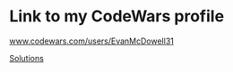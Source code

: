 <h1>Link to my CodeWars profile</h1>

<a href="https://www.codewars.com/users/EvanMcDowell31">www.codewars.com/users/EvanMcDowell31</a>

<a href="https://www.codewars.com/users/EvanMcDowell31/completed_solutions">Solutions</a>
